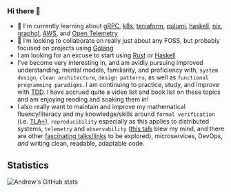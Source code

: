 ### Hi there 👋

- 🌱 I'm currently learning about [gRPC](https://grpc.io), [k8s](https://kubernetes.io/), [terraform](https://www.terraform.io/), [pulumi](https://github.com/pulumi/pulumi), [haskell](https://www.haskell.org/), [nix](https://nixos.org/), [graphql](https://graphql.org/), [AWS](https://aws.amazon.com/), and [Open Telemetry](https://opentelemetry.io/docs/)
- 👯 I’m looking to collaborate on really just about any FOSS, but probably focused on projects using [Golang](https://go.dev/)
- I am looking for an excuse to start using [Rust](https://rust-lang.org) or [Haskell](https://www.haskell.org/)
- I've become very interesting in, and am avidly pursuing improved understanding, mental models, familiarity, and proficiency with, `system design`, `clean architecture`, `design patterns`, as well as `functional programming paradigms`. I am continuing to practice, study, and improve with [TDD](https://www.youtube.com/watch?v=EZ05e7EMOLM). I have accrued quite a video list and book list on these topics and am enjoying reading and soaking them in!
- I also really want to maintain and improve my mathematical fluency/literacy and my knowledge/skills around `formal verification` (i.e. [TLA+](https://lamport.azurewebsites.net/tla/tla.html)), `reproducibility` especially as this applies to distributed systems, `telemetry` and `observability` ([this talk](https://www.cncf.io/online-programs/cncf-on-demand-webinar-understand-your-system-like-never-before/) blew my mind, and there are other [fascinating talks/links](https://www.cncf.io/projects/opentelemetry/) to be explored), microservices, DevOps, _and_ writing clean, readable, adaptable code.

## Statistics
![Andrew's GitHub stats](https://github-readme-stats.vercel.app/api?username=andrew-werdna&count_private=true&theme=tokyonight&show_icons=true)
<!--
[![Top Langs](https://github-readme-stats.vercel.app/api/top-langs/?username=andrew-werdna&theme=tokyonight&count_private=true)](https://github.com/anuraghazra/github-readme-stats)
-->

<!--
**andrew-werdna/andrew-werdna** is a ✨ _special_ ✨ repository because its `README.md` (this file) appears on your GitHub profile.

Here are some ideas to get you started:

- 🔭 I’m currently working on ...
- 🌱 I’m currently learning ...
- 👯 I’m looking to collaborate on ...
- 🤔 I’m looking for help with ...
- 💬 Ask me about ...
- 📫 How to reach me: ...
- 😄 Pronouns: ...
- ⚡ Fun fact: ...
-->
